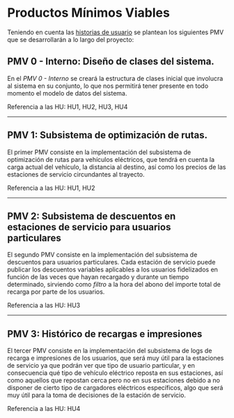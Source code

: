 # Productos Mínimos Viables

Teniendo en cuenta las [historias de usuario](user-stories.md) se plantean los siguientes PMV que se desarrollarán a lo largo del proyecto:

## PMV 0 - Interno: Diseño de clases del sistema. 

En el *PMV 0 - Interno* se creará la estructura de clases inicial que involucra al sistema en su conjunto, lo que nos permitirá tener presente en todo momento el modelo de datos del sistema. 

Referencia a las HU: HU1, HU2, HU3, HU4

---

## PMV 1: Subsistema de optimización de rutas.

 El primer PMV consiste en la implementación del subsistema de optimización de rutas para vehículos eléctricos, que tendrá en cuenta la carga actual del vehículo, la distancia al destino, así como los precios de las estaciones de servicio circundantes al trayecto.

 Referencia a las HU: HU1, HU2

---

## PMV 2: Subsistema de descuentos en estaciones de servicio para usuarios particulares

 El segundo PMV consiste en la implementación del subsistema de descuentos para usuarios particulares. Cada estación de servicio puede publicar los descuentos variables aplicables a los usuarios fidelizados en función de las veces que hayan recargado y durante un tiempo determinado, sirviendo como *filtro* a la hora del abono del importe total de recarga por parte de los usuarios.

 Referencia a las HU: HU3

---

 ## PMV 3: Histórico de recargas e impresiones

 El tercer PMV consiste en la implementación del subsistema de logs de recarga e impresiones de los usuarios, que será muy útil para la estaciones de servicio ya que podrán ver que tipo de usuario particular, y en consecuencia qué tipo de vehículo eléctrico reposta en sus estaciones, así como aquellos que repostan cerca pero no en sus estaciones debido a no disponer de cierto tipo de cargadores eléctricos específicos, algo que será muy útil para la toma de decisiones de la estación de servicio.

 Referencia a las HU: HU4